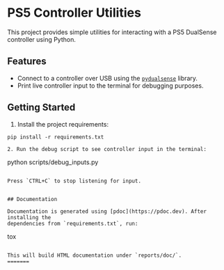 # PS5 Controller Utilities

This project provides simple utilities for interacting with a PS5 DualSense controller using Python.

## Features

- Connect to a controller over USB using the [`pydualsense`](https://pypi.org/project/pydualsense/) library.
- Print live controller input to the terminal for debugging purposes.

## Getting Started

1. Install the project requirements:

```
pip install -r requirements.txt

2. Run the debug script to see controller input in the terminal:

```
python scripts/debug_inputs.py
```

Press `CTRL+C` to stop listening for input.


## Documentation

Documentation is generated using [pdoc](https://pdoc.dev). After installing the
dependencies from `requirements.txt`, run:

```
tox
```

This will build HTML documentation under `reports/doc/`.
=======

